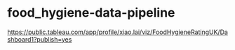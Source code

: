 # food_hygiene-data-pipeline
https://public.tableau.com/app/profile/xiao.lai/viz/FoodHygieneRatingUK/Dashboard1?publish=yes
